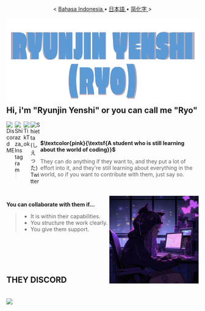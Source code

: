  <p align="center">
    <
    <a href="/readmeid.md">Bahasa Indonesia </a>
    •
    <a href="/readmejp.md">日本語 </a>
    •
    <a href="/readmeid.md">简化字 </a>
    >
  </p>
</p>
</p>
<img id="gambar" src="src/Tulisan(JUDUL).png" align="left" lebar="230" height="230">

## Hi, i'm "Ryunjin Yenshi" or you can call me "Ryo"

<a href="https://discord.gg/yngYmxjtzP">
  <img align="left" alt="Discord ME" width="22px" src="https://www.freepnglogos.com/uploads/discord-logo-png/discord-logo-vector-download-0.png"/>
</a>
<a href="https://www.instagram.com/shiazza_/?lang=id">
  <img align="left" alt="Shiazza_ Instagram" width="23px" src="https://seeklogo.com/images/I/instagram-new-2016-logo-D9D42A0AD4-seeklogo.com.png"/>
</a>
<a href="https://www.tiktok.com/@shiazza_?lang=id-ID">
  <img align="left" alt="TikTok" width="18px" src="https://www.edigitalagency.com.au/wp-content/uploads/TikTok-icon-white-symbol-glyph-png.png"/> 
</a>
<a href="https://twitter.com/shiazza_?lang=id">
  <img align="left" alt="Shietta (しえった) Twitter" width="26px" src="https://logodownload.org/wp-content/uploads/2014/09/twitter-logo-4.png"/>
</a>
</br>
</br>

**$\textcolor{pink}{\textsf{A student who is still learning about the world of coding}}$**
> They can do anything if they want to, and they put a lot of effort into it, and they're still learning about everything in the world, so if you want to contribute with them, just say so.
</br>
</br>

<img id="gambar" src="https://raw.githubusercontent.com/shiazza/shiazza/main/src/new/%E5%A3%8A%E3%82%8C%E3%81%9F%E4%BA%BA%E7%94%9F.jpg" align="right" lebar="230" height="230">

**You can collaborate with them if...**
> - It is within their capabilities.
> - You structure the work clearly.
> - You give them support.

</br>
</br>
</br>
</br>

## THEY DISCORD
</br>
<img id="gambar" src="https://lanyard.cnrad.dev/api/792601429654110208?&borderRadius=30px&idleMessage=Gatau%20dia%20lagi%20ngapain" align="Center" height="190">
